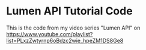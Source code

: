 # Lumen API Tutorial Code

This is the code from my video series "Lumen API" on https://www.youtube.com/playlist?list=PLxzZwtyrnp6oBdzc2wie_hpeZM1DS8Ge8
